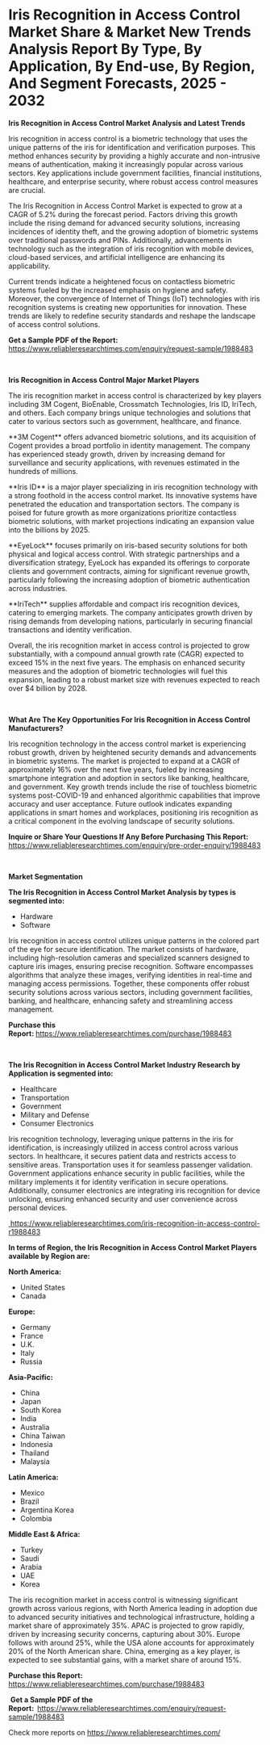<p><h1>Iris Recognition in Access Control Market Share & Market New Trends Analysis Report By Type, By Application, By End-use, By Region, And Segment Forecasts, 2025 - 2032</h1></p><p><strong>Iris Recognition in Access Control Market Analysis and Latest Trends</strong></p>
<p><p>Iris recognition in access control is a biometric technology that uses the unique patterns of the iris for identification and verification purposes. This method enhances security by providing a highly accurate and non-intrusive means of authentication, making it increasingly popular across various sectors. Key applications include government facilities, financial institutions, healthcare, and enterprise security, where robust access control measures are crucial.</p><p>The Iris Recognition in Access Control Market is expected to grow at a CAGR of 5.2% during the forecast period. Factors driving this growth include the rising demand for advanced security solutions, increasing incidences of identity theft, and the growing adoption of biometric systems over traditional passwords and PINs. Additionally, advancements in technology such as the integration of iris recognition with mobile devices, cloud-based services, and artificial intelligence are enhancing its applicability.</p><p>Current trends indicate a heightened focus on contactless biometric systems fueled by the increased emphasis on hygiene and safety. Moreover, the convergence of Internet of Things (IoT) technologies with iris recognition systems is creating new opportunities for innovation. These trends are likely to redefine security standards and reshape the landscape of access control solutions.</p></p>
<p><strong>Get a Sample PDF of the Report:&nbsp;</strong> <a href="https://www.reliableresearchtimes.com/enquiry/request-sample/1988483?utm_campaign=3056&utm_medium=2&utm_source=Github&utm_content=ia&utm_term=28032025&utm_id=iris-recognition-in-access-control">https://www.reliableresearchtimes.com/enquiry/request-sample/1988483</a></p>
<p>&nbsp;</p>
<p><strong>Iris Recognition in Access Control Major Market Players</strong></p>
<p><p>The iris recognition market in access control is characterized by key players including 3M Cogent, BioEnable, Crossmatch Technologies, Iris ID, IriTech, and others. Each company brings unique technologies and solutions that cater to various sectors such as government, healthcare, and finance.</p><p>**3M Cogent** offers advanced biometric solutions, and its acquisition of Cogent provides a broad portfolio in identity management. The company has experienced steady growth, driven by increasing demand for surveillance and security applications, with revenues estimated in the hundreds of millions.</p><p>**Iris ID** is a major player specializing in iris recognition technology with a strong foothold in the access control market. Its innovative systems have penetrated the education and transportation sectors. The company is poised for future growth as more organizations prioritize contactless biometric solutions, with market projections indicating an expansion value into the billions by 2025.</p><p>**EyeLock** focuses primarily on iris-based security solutions for both physical and logical access control. With strategic partnerships and a diversification strategy, EyeLock has expanded its offerings to corporate clients and government contracts, aiming for significant revenue growth, particularly following the increasing adoption of biometric authentication across industries.</p><p>**IriTech** supplies affordable and compact iris recognition devices, catering to emerging markets. The company anticipates growth driven by rising demands from developing nations, particularly in securing financial transactions and identity verification.</p><p>Overall, the iris recognition market in access control is projected to grow substantially, with a compound annual growth rate (CAGR) expected to exceed 15% in the next five years. The emphasis on enhanced security measures and the adoption of biometric technologies will fuel this expansion, leading to a robust market size with revenues expected to reach over $4 billion by 2028.</p></p>
<p>&nbsp;</p>
<p><strong>What Are The Key Opportunities For Iris Recognition in Access Control Manufacturers?</strong></p>
<p><p>Iris recognition technology in the access control market is experiencing robust growth, driven by heightened security demands and advancements in biometric systems. The market is projected to expand at a CAGR of approximately 16% over the next five years, fueled by increasing smartphone integration and adoption in sectors like banking, healthcare, and government. Key growth trends include the rise of touchless biometric systems post-COVID-19 and enhanced algorithmic capabilities that improve accuracy and user acceptance. Future outlook indicates expanding applications in smart homes and workplaces, positioning iris recognition as a critical component in the evolving landscape of security solutions.</p></p>
<p><strong>Inquire or Share Your Questions If Any Before Purchasing This Report:</strong> <a href="https://www.reliableresearchtimes.com/enquiry/pre-order-enquiry/1988483?utm_campaign=3056&utm_medium=2&utm_source=Github&utm_content=ia&utm_term=28032025&utm_id=iris-recognition-in-access-control">https://www.reliableresearchtimes.com/enquiry/pre-order-enquiry/1988483</a></p>
<p>&nbsp;</p>
<p><strong>Market Segmentation</strong></p>
<p><strong>The Iris Recognition in Access Control Market Analysis by types is segmented into:</strong></p>
<p><ul><li>Hardware</li><li>Software</li></ul></p>
<p><p>Iris recognition in access control utilizes unique patterns in the colored part of the eye for secure identification. The market consists of hardware, including high-resolution cameras and specialized scanners designed to capture iris images, ensuring precise recognition. Software encompasses algorithms that analyze these images, verifying identities in real-time and managing access permissions. Together, these components offer robust security solutions across various sectors, including government facilities, banking, and healthcare, enhancing safety and streamlining access management.</p></p>
<p><strong>Purchase this Report:&nbsp;</strong><a href="https://www.reliableresearchtimes.com/purchase/1988483?utm_campaign=3056&utm_medium=2&utm_source=Github&utm_content=ia&utm_term=28032025&utm_id=iris-recognition-in-access-control">https://www.reliableresearchtimes.com/purchase/1988483</a></p>
<p>&nbsp;</p>
<p><strong>The Iris Recognition in Access Control Market Industry Research by Application is segmented into:</strong></p>
<p><ul><li>Healthcare</li><li>Transportation</li><li>Government</li><li>Military and Defense</li><li>Consumer Electronics</li></ul></p>
<p><p>Iris recognition technology, leveraging unique patterns in the iris for identification, is increasingly utilized in access control across various sectors. In healthcare, it secures patient data and restricts access to sensitive areas. Transportation uses it for seamless passenger validation. Government applications enhance security in public facilities, while the military implements it for identity verification in secure operations. Additionally, consumer electronics are integrating iris recognition for device unlocking, ensuring enhanced security and user convenience across personal devices.</p></p>
<p><a href="https://www.reliableresearchtimes.com/iris-recognition-in-access-control-r1988483?utm_campaign=3056&utm_medium=2&utm_source=Github&utm_content=ia&utm_term=28032025&utm_id=iris-recognition-in-access-control">&nbsp;https://www.reliableresearchtimes.com/iris-recognition-in-access-control-r1988483</a></p>
<p><strong>In terms of Region, the Iris Recognition in Access Control Market Players available by Region are:</strong></p>
<p>
    <p> <strong> North America: </strong>
        <ul>
            <li>United States</li>
            <li>Canada</li>
        </ul>
        </p> 
    <p> <strong> Europe: </strong>
        <ul>
            <li>Germany</li>
            <li>France</li>
            <li>U.K.</li>
            <li>Italy</li>
            <li>Russia</li>
        </ul>
        </p> 
    <p> <strong> Asia-Pacific: </strong>
        <ul>
            <li>China</li>
            <li>Japan</li>
            <li>South Korea</li>
            <li>India</li>
            <li>Australia</li>
            <li>China Taiwan</li>
            <li>Indonesia</li>
            <li>Thailand</li>
            <li>Malaysia</li>
        </ul>
        </p> 
    <p> <strong> Latin America: </strong>
        <ul>
            <li>Mexico</li>
            <li>Brazil</li>
            <li>Argentina Korea</li>
            <li>Colombia</li>
        </ul>
        </p> 
    <p> <strong> Middle East & Africa: </strong>
        <ul>
            <li>Turkey</li>
            <li>Saudi</li>
            <li>Arabia</li>
            <li>UAE</li>
            <li>Korea</li>
        </ul>
    </p>
    </p>
<p><p>The iris recognition market in access control is witnessing significant growth across various regions, with North America leading in adoption due to advanced security initiatives and technological infrastructure, holding a market share of approximately 35%. APAC is projected to grow rapidly, driven by increasing security concerns, capturing about 30%. Europe follows with around 25%, while the USA alone accounts for approximately 20% of the North American share. China, emerging as a key player, is expected to see substantial gains, with a market share of around 15%.</p></p>
<p><strong>Purchase this Report: </strong><a href="https://www.reliableresearchtimes.com/purchase/1988483?utm_campaign=3056&utm_medium=2&utm_source=Github&utm_content=ia&utm_term=28032025&utm_id=iris-recognition-in-access-control">https://www.reliableresearchtimes.com/purchase/1988483</a></p>
<p>&nbsp;<strong>Get a Sample PDF of the Report:&nbsp;&nbsp;</strong><a href="https://www.reliableresearchtimes.com/enquiry/request-sample/1988483?utm_campaign=3056&utm_medium=2&utm_source=Github&utm_content=ia&utm_term=28032025&utm_id=iris-recognition-in-access-control">https://www.reliableresearchtimes.com/enquiry/request-sample/1988483</a></p>
<p><strong></strong></p>
<p>Check more reports on <a href="https://www.reliableresearchtimes.com/?utm_campaign=3056&utm_medium=2&utm_source=Github&utm_content=ia&utm_term=28032025&utm_id=iris-recognition-in-access-control">https://www.reliableresearchtimes.com/</a></p>